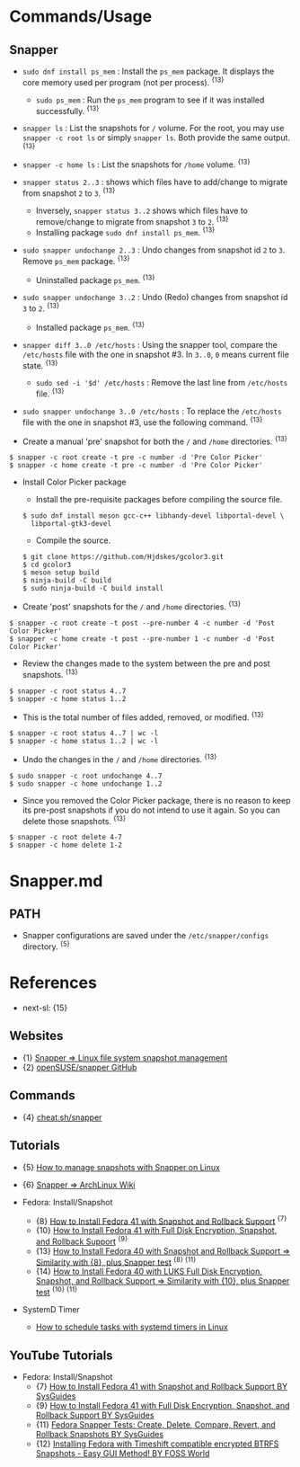 # Commands/Usage

## Snapper

* `sudo dnf install ps_mem` : Install the `ps_mem` package. It displays the core memory used per program (not per process). <sup>{13}</sup>
  * `sudo ps_mem` : Run the `ps_mem` program to see if it was installed successfully. <sup>{13}</sup>

* `snapper ls` : List the snapshots for `/` volume. For the root, you may use `snapper -c root ls` or simply `snapper ls`. Both provide the same output. <sup>{13}</sup>

* `snapper -c home ls` : List the snapshots for `/home` volume. <sup>{13}</sup>

* `snapper status 2..3` : shows which files have to add/change to migrate from snapshot `2` to `3`. <sup>{13}</sup>
  * Inversely, `snapper status 3..2` shows which files have to remove/change to migrate from snapshot `3` to `2`. <sup>{13}</sup>
  * Installing package `sudo dnf install ps_mem`. <sup>{13}</sup>

* `sudo snapper undochange 2..3` : Undo changes from snapshot id `2` to `3`. Remove `ps_mem` package. <sup>{13}</sup>
  * Uninstalled package `ps_mem`. <sup>{13}</sup>

* `sudo snapper undochange 3..2` : Undo (Redo) changes from snapshot id `3` to `2`. <sup>{13}</sup>
  * Installed package `ps_mem`. <sup>{13}</sup>

* `snapper diff 3..0 /etc/hosts` : Using the snapper tool, compare the `/etc/hosts` file with the one in snapshot #3. In `3..0`, `0` means current file state. <sup>{13}</sup>
  * `sudo sed -i '$d' /etc/hosts` : Remove the last line from `/etc/hosts` file. <sup>{13}</sup>

* `sudo snapper undochange 3..0 /etc/hosts` : To replace the `/etc/hosts` file with the one in snapshot #3, use the following command. <sup>{13}</sup>

* Create a manual 'pre' snapshot for both the `/` and `/home` directories. <sup>{13}</sup>
```
$ snapper -c root create -t pre -c number -d 'Pre Color Picker'
$ snapper -c home create -t pre -c number -d 'Pre Color Picker'
```

* Install Color Picker package
  * Install the pre-requisite packages before compiling the source file.
  ```
  $ sudo dnf install meson gcc-c++ libhandy-devel libportal-devel \
    libportal-gtk3-devel
  ```
  * Compile the source.
  ```
  $ git clone https://github.com/Hjdskes/gcolor3.git
  $ cd gcolor3
  $ meson setup build
  $ ninja-build -C build
  $ sudo ninja-build -C build install
  ```

* Create 'post' snapshots for the `/` and `/home` directories. <sup>{13}</sup>
```
$ snapper -c root create -t post --pre-number 4 -c number -d 'Post Color Picker'
$ snapper -c home create -t post --pre-number 1 -c number -d 'Post Color Picker'
```

* Review the changes made to the system between the pre and post snapshots. <sup>{13}</sup>
```
$ snapper -c root status 4..7
$ snapper -c home status 1..2
```

* This is the total number of files added, removed, or modified. <sup>{13}</sup>
```
$ snapper -c root status 4..7 | wc -l
$ snapper -c home status 1..2 | wc -l
```

* Undo the changes in the `/` and `/home` directories. <sup>{13}</sup>
```
$ sudo snapper -c root undochange 4..7
$ sudo snapper -c home undochange 1..2
```

* Since you removed the Color Picker package, there is no reason to keep its pre-post snapshots if you do not intend to use it again. So you can delete those snapshots. <sup>{13}</sup>
```
$ snapper -c root delete 4-7
$ snapper -c home delete 1-2
```

# Snapper.md

## PATH

* Snapper configurations are saved under the `/etc/snapper/configs` directory. <sup>{5}</sup>

# References

* next-sl: {15}

## Websites

* {1} [Snapper => Linux file system snapshot management](http://snapper.io/)
* {2} [openSUSE/snapper GitHub](https://github.com/openSUSE/snapper)

## Commands

* {4} [cheat.sh/snapper](https://cheat.sh/snapper)

## Tutorials

* {5} [How to manage snapshots with Snapper on Linux](https://linuxconfig.org/how-to-manage-snapshots-with-snapper-on-linux)
* {6} [Snapper => ArchLinux Wiki](https://wiki.archlinux.org/title/Snapper)

* Fedora: Install/Snapshot
  * {8} [How to Install Fedora 41 with Snapshot and Rollback Support](https://sysguides.com/install-fedora-41-with-snapshot-and-rollback-support) <sup>{7}</sup>
  * {10} [How to Install Fedora 41 with Full Disk Encryption, Snapshot, and Rollback Support](https://sysguides.com/install-fedora-41-with-full-disk-encryption-snapshot-and-rollback-support) <sup>{9}</sup>
  * {13} [How to Install Fedora 40 with Snapshot and Rollback Support => Similarity with {8}, plus Snapper test](https://sysguides.com/install-fedora-with-snapshot-and-rollback-support) <sup>{8} {11}</sup>
  * {14} [How to Install Fedora 40 with LUKS Full Disk Encryption, Snapshot, and Rollback Support => Similarity with {10}, plus Snapper test](https://sysguides.com/install-fedora-with-luks-fde-snapshot-rollback-support) <sup>{10} {11}</sup>

* SystemD Timer
  * [How to schedule tasks with systemd timers in Linux](https://linuxconfig.org/how-to-schedule-tasks-with-systemd-timers-in-linux)

## YouTube Tutorials

* Fedora: Install/Snapshot
  * {7} [How to Install Fedora 41 with Snapshot and Rollback Support BY SysGuides](https://www.youtube.com/watch?v=LwM3wUXJyU8)
  * {9} [How to Install Fedora 41 with Full Disk Encryption, Snapshot, and Rollback Support BY SysGuides](https://www.youtube.com/watch?v=LT8gDWEaG4o)
  * {11} [Fedora Snapper Tests: Create, Delete, Compare, Revert, and Rollback Snapshots BY SysGuides](https://www.youtube.com/watch?v=hlAgYA4mVvs)
  * {12} [Installing Fedora with Timeshift compatible encrypted BTRFS Snapshots - Easy GUI Method! BY FOSS World](https://www.youtube.com/watch?v=bN8gGoBaZ5M)
